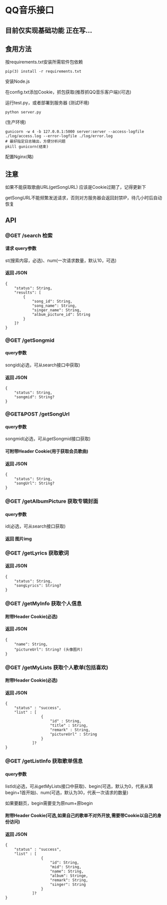 # QQ音乐接口
## 目前仅实现基础功能 正在写...
## 食用方法
按requirements.txt安装所需软件包依赖
    
    pip(3) install -r requirements.txt

安装Node.js

在config.txt添加Cookie，抓包获取(推荐抓QQ音乐客户端)(可选)

运行test.py，或者部署到服务器
(测试环境)
    
    python server.py
(生产环境)
    
    gunicorn -w 4 -b 127.0.0.1:5000 server:server --access-logfile ./log/access.log --error-logfile ./log/error.log
    # 最好指定日志输出，方便分析问题
    pkill gunicorn(结束)
配置Nginx(略)
## 注意
如果不能获取歌曲URL(getSongURL) 应该是Cookie过期了，记得更新下

getSongURL不能频繁发送请求，否则对方服务器会返回封禁IP，待几小时后自动恢复
## API
### @GET /search 检索
#### 请求 query参数
st(搜索内容，必选)、num(一次请求数量，默认10，可选)
#### 返回 JSON
    { 
        "status": String,
        "results": [
            {
                "song_id": String,
                "song_name": String,
                "singer_name": String,
                "album_picture_id": String
            }
        ]?
    }
### @GET /getSongmid 
#### query参数
songid(必选，可从search接口中获取)
#### 返回 JSON
    { 
        "status": String,
        "songmid": String?
    }
### @GET&POST /getSongUrl
#### query参数
songmid(必选，可从getSongmid接口获取)
#### 可附带Header Cookie(用于获取会员歌曲)
#### 返回 JSON 
    { 
        "status": String,
        "songUrl": String?
    }
### @GET /getAlbumPicture 获取专辑封面
#### query参数
id(必选，可从search接口获取)
#### 返回 图片img
### @GET /getLyrics 获取歌词
#### 返回 JSON 
    { 
        "status": String,
        "songLyrics": String?
    }
### @GET /getMyInfo 获取个人信息
#### 附带Header Cookie(必选)
#### 返回 JSON 
    { 
        "name": String,
        "pictureUrl": String? (头像图片)
    }
### @GET /getMyLists 获取个人歌单(包括喜欢)
#### 附带Header Cookie(必选)
#### 返回 JSON 
    {
        "status" : "success",
        "list" : [ 
                    {
                        "id" : String,
                        "title" : String,
                        "remark" : String,
                        "pictureUrl" : String
                    }
                ]?
    }

### @GET /getListInfo 获取歌单信息 
#### query参数
listId(必选，可从getMyLists接口中获取)、begin(可选，默认为0，代表从第begin+1首开始)、num(可选，默认为30，代表一次请求的数量)

如果要翻页，begin需要变为原num+原begin
#### 附带Header Cookie(可选,如果自己的歌单不对外开放,需要带Cookie以自己的身份访问)
#### 返回 JSON 
    {
        "status" : "success",
        "list" : [ 
                    {
                        "id": String,
                        "mid": String,
                        "name": String,
                        "album": Stringe,
                        "remark": String,
                        "singer": String
                    }
                ]?
    }
    